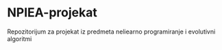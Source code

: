 # NPIEA-projekat
Repozitorijum za projekat iz predmeta neliearno programiranje i evolutivni algoritmi